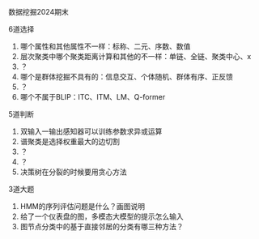 数据挖掘2024期末

6道选择

1. 哪个属性和其他属性不一样：标称、二元、序数、数值
2. 层次聚类中哪个聚类距离计算和其他的不一样：单链、全链、聚类中心、x
3. ？
4. 哪个是群体挖掘不具有的：信息交互、个体随机、群体有序、正反馈
5. ？
6. 哪个不属于BLIP：ITC、ITM、LM、Q-former

5道判断

1. 双输入一输出感知器可以训练参数求异或运算
2. 谱聚类是选择权重最大的边切割
3. ？
4. ？
5. 决策树在分裂的时候要用贪心方法

3道大题

1. HMM的序列评估问题是什么？画图说明
2. 给了一个仪表盘的图，多模态大模型的提示怎么输入
3. 图节点分类中的基于直接邻居的分类有哪三种方法？